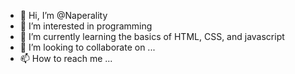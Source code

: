 - 👋 Hi, I’m @Naperality
- 👀 I’m interested in programming
- 🌱 I’m currently learning the basics of HTML, CSS, and javascript
- 💞️ I’m looking to collaborate on ...
- 📫 How to reach me ...

<!---
Naperality/Naperality is a ✨ special ✨ repository because its `README.md` (this file) appears on your GitHub profile.
You can click the Preview link to take a look at your changes.
--->

